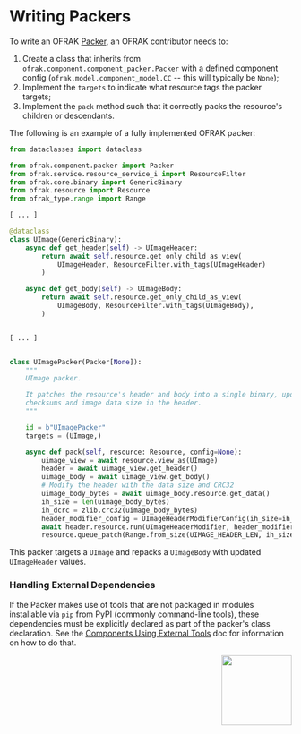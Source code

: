 # Writing Packers
To write an OFRAK [Packer](../../user-guide/key-concepts/component/packer.md), an OFRAK contributor needs to:

1. Create a class that inherits from `ofrak.component.component_packer.Packer` with a defined component config (`ofrak.model.component_model.CC` -- this will typically be `None`);
2. Implement the `targets` to indicate what resource tags the packer targets;
3. Implement the `pack` method such that it correctly packs the resource's children or descendants.

The following is an example of a fully implemented OFRAK packer:

```python
from dataclasses import dataclass

from ofrak.component.packer import Packer
from ofrak.service.resource_service_i import ResourceFilter
from ofrak.core.binary import GenericBinary
from ofrak.resource import Resource
from ofrak_type.range import Range

[ ... ]

@dataclass
class UImage(GenericBinary):
    async def get_header(self) -> UImageHeader:
        return await self.resource.get_only_child_as_view(
            UImageHeader, ResourceFilter.with_tags(UImageHeader)
        )

    async def get_body(self) -> UImageBody:
        return await self.resource.get_only_child_as_view(
            UImageBody, ResourceFilter.with_tags(UImageBody),
        )


[ ... ]


class UImagePacker(Packer[None]):
    """
    UImage packer.

    It patches the resource's header and body into a single binary, updating the CRC
    checksums and image data size in the header.
    """

    id = b"UImagePacker"
    targets = (UImage,)

    async def pack(self, resource: Resource, config=None):
        uimage_view = await resource.view_as(UImage)
        header = await uimage_view.get_header()
        uimage_body = await uimage_view.get_body()
        # Modify the header with the data size and CRC32
        uimage_body_bytes = await uimage_body.resource.get_data()
        ih_size = len(uimage_body_bytes)
        ih_dcrc = zlib.crc32(uimage_body_bytes)
        header_modifier_config = UImageHeaderModifierConfig(ih_size=ih_size, ih_dcrc=ih_dcrc)
        await header.resource.run(UImageHeaderModifier, header_modifier_config)
        resource.queue_patch(Range.from_size(UIMAGE_HEADER_LEN, ih_size), uimage_body_bytes)
```

This packer targets a `UImage` and repacks a `UImageBody` with updated `UImageHeader` values.


### Handling External Dependencies

If the Packer makes use of tools that are not packaged in modules installable via `pip` from 
PyPI (commonly command-line tools), these dependencies must be explicitly declared as part of the 
packer's class declaration. See the [Components Using External Tools](./external_tools.md) doc for 
information on how to do that.

<div align="right">
<img src="../../assets/square_01.png" width="125" height="125">
</div>
